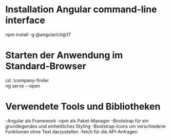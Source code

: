 #  Installation Angular command-line interface
npm install -g @angular/cli@17

# Starten der Anwendung im Standard-Browser
cd .\company-finder\
ng serve --open


# Verwendete Tools und Bibliotheken
-Angular als Framework
-npm als Paket-Manager
-Bootstrap für ein grundlegendes und einheitliches Styling
-Bootstrap-Icons um verschiedene Funktionen ohne Text darzustellen
-fetch für die API-Anfragen